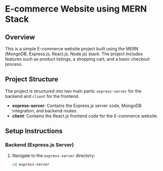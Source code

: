# E-commerce Website using MERN Stack

## Overview

This is a simple E-commerce website project built using the MERN (MongoDB, Express.js, React.js, Node.js) stack. The project includes features such as product listings, a shopping cart, and a basic checkout process.

## Project Structure

The project is structured into two main parts: `express-server` for the backend and `client` for the frontend.

- **express-server**: Contains the Express.js server code, MongoDB integration, and backend routes.
- **client**: Contains the React.js frontend code for the E-commerce website.

## Setup Instructions

### Backend (Express.js Server)

1. Navigate to the `express-server` directory:
   ```bash
   cd express-server

